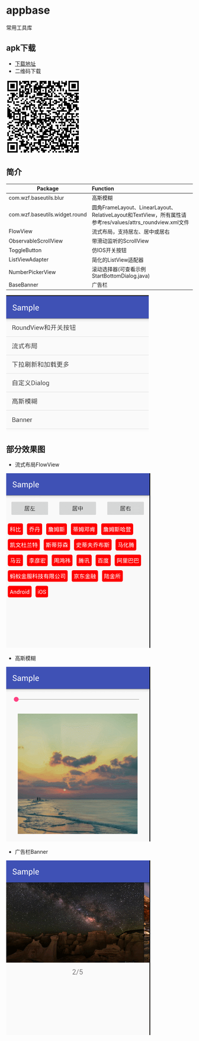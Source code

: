 # appbase
常用工具库

## apk下载
* [下载地址](https://raw.githubusercontent.com/GoOnToDeth/appbase/master/sample/appbase_demo.apk) 
* 二维码下载

![](https://github.com/GoOnToDeth/appbase/blob/master/images/qrcode.png)

## 简介
Package | Function 
------- | :----------------
com.wzf.baseutils.blur  | 高斯模糊
com.wzf.baseutils.widget.round  | 圆角FrameLayout、LinearLayout、RelativeLayout和TextView，所有属性请参考res/values/attrs_roundview.xml文件
FlowView   | 流式布局，支持居左、居中或居右
ObservableScrollView   | 带滑动监听的ScrollView                                 
ToggleButton   | 仿IOS开关按钮
ListViewAdapter   | 简化的ListView适配器
NumberPickerView   | 滚动选择器(可查看示例StartBottomDialog.java)
BaseBanner   | 广告栏

<img src="https://github.com/GoOnToDeth/appbase/blob/master/images/home.png" />


## 部分效果图
* 流式布局FlowView

![](https://github.com/GoOnToDeth/appbase/blob/master/images/flow.gif)

* 高斯模糊

![](https://github.com/GoOnToDeth/appbase/blob/master/images/blur.gif)

* 广告栏Banner

![](https://github.com/GoOnToDeth/appbase/blob/master/images/banner.gif)
